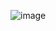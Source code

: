 ![image](https://github.com/AXE0710/flutter_test_app/assets/97863741/85d6c5ca-eb1f-4c26-b166-73458375d9e9)
